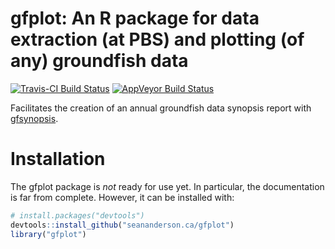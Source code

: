 # gfplot: An R package for data extraction (at PBS) and plotting (of any) groundfish data

[![Travis-CI Build Status](https://travis-ci.org/seananderson/gfplot.svg?branch=master)](https://travis-ci.org/seananderson/gfplot)
[![AppVeyor Build Status](https://ci.appveyor.com/api/projects/status/github//seananderson/gfplot/?branch=master&svg=true)](https://ci.appveyor.com/project/seananderson/gfplots)

Facilitates the creation of an annual groundfish data synopsis report with [gfsynopsis](https://github.com/seananderson/gfsynopsis).

# Installation

The gfplot package is *not* ready for use yet. In particular, the documentation is far from complete. However, it can be installed with:

```r
# install.packages("devtools")
devtools::install_github("seananderson.ca/gfplot")
library("gfplot")
```
